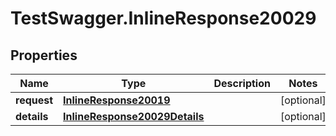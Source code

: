 # TestSwagger.InlineResponse20029

## Properties

Name | Type | Description | Notes
------------ | ------------- | ------------- | -------------
**request** | [**InlineResponse20019**](InlineResponse20019.md) |  | [optional] 
**details** | [**InlineResponse20029Details**](InlineResponse20029Details.md) |  | [optional] 


